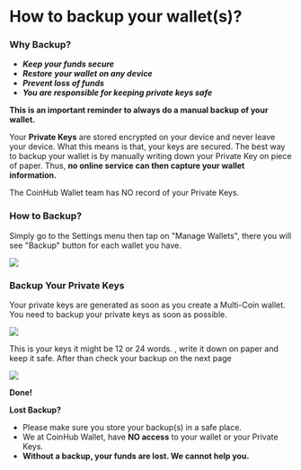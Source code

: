 # How to backup your wallet(s)?

### Why Backup?

- ***Keep your funds secure***
- ***Restore** **your wallet on any device***
- ***Prevent loss of funds***
- ***You are responsible for keeping private keys safe***

**This is an important reminder to always do a manual backup of your wallet.**

Your **Private Keys** are stored encrypted on your device and never leave your device. What this means is that, your keys are secured. The best way to backup your wallet is by manually writing down your Private Key on piece of paper. Thus, **no online service can then capture your wallet information.**

The CoinHub Wallet team has NO record of your Private Keys.

### How to Backup?

Simply go to the Settings menu then tap on "Manage Wallets", there you will see "Backup" button for each wallet you have.

![](../images/ios-backup-manage-s.png)

### Backup Your Private Keys

Your private keys are generated as soon as you create a Multi-Coin wallet. You need to backup your private keys as soon as possible.

![](../images/ios-backup-pk-s.png)

This is your keys it might be 12 or 24 words. , write it down on paper and keep it safe. After than check your backup on the next page

![](../images/ios-backup-check-s.png)

**Done!**

**Lost Backup?**

- Please make sure you store your backup(s) in a safe place.
- We at CoinHub Wallet, have **NO access** to your wallet or your Private Keys.
- **Without a backup, your funds are lost. We cannot help you.**

